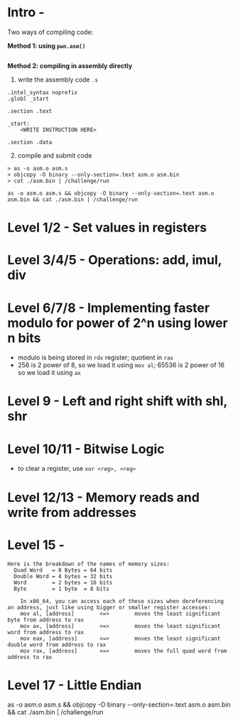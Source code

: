 # Intro - 

Two ways of compiling code:

**Method 1: using `pwn.asm()`**


```{py}

```

**Method 2: compiling in assembly directly**

1. write the assembly code `.s`

```{s}
.intel_syntax noprefix
.globl _start

.section .text

_start:
    <WRITE INSTRUCTION HERE>

.section .data
```

2. compile and submit code


```{sh}
> as -o asm.o asm.s
> objcopy -O binary --only-section=.text asm.o asm.bin
> cat ./asm.bin | /challenge/run

as -o asm.o asm.s && objcopy -O binary --only-section=.text asm.o asm.bin && cat ./asm.bin | /challenge/run

```

# Level 1/2 - Set values in registers

# Level 3/4/5 - Operations: add, imul, div

# Level 6/7/8 - Implementing faster modulo for power of 2^n using lower n bits

- modulo is being stored in `rdx` register; quotient in `rax`
- 256 is 2 power of 8, so we load it using `mov al`; 65536 is 2 power of 16 so 
  we load it using `ax`

# Level 9 - Left and right shift with shl, shr


# Level 10/11 - Bitwise Logic

- to clear a register, use `xor <reg>, <reg>`

# Level 12/13 - Memory reads and write from addresses



# Level 15 - 

```{md}
Here is the breakdown of the names of memory sizes:
  Quad Word   = 8 Bytes = 64 bits
  Double Word = 4 bytes = 32 bits
  Word        = 2 bytes = 16 bits
  Byte        = 1 byte  = 8 bits
	
    In x86_64, you can access each of these sizes when dereferencing an address, just like using bigger or smaller register accesses:
    mov al, [address]        <=>        moves the least significant byte from address to rax
    mov ax, [address]        <=>        moves the least significant word from address to rax
    mov eax, [address]       <=>        moves the least significant double word from address to rax
    mov rax, [address]       <=>        moves the full quad word from address to rax
```


# Level 17 - Little Endian


as -o asm.o asm.s && objcopy -O binary --only-section=.text asm.o asm.bin && cat ./asm.bin | /challenge/run

